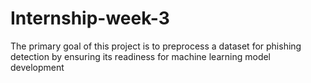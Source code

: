 # Internship-week-3
The primary goal of this project is to preprocess a dataset for phishing detection by ensuring its readiness for machine learning model development
